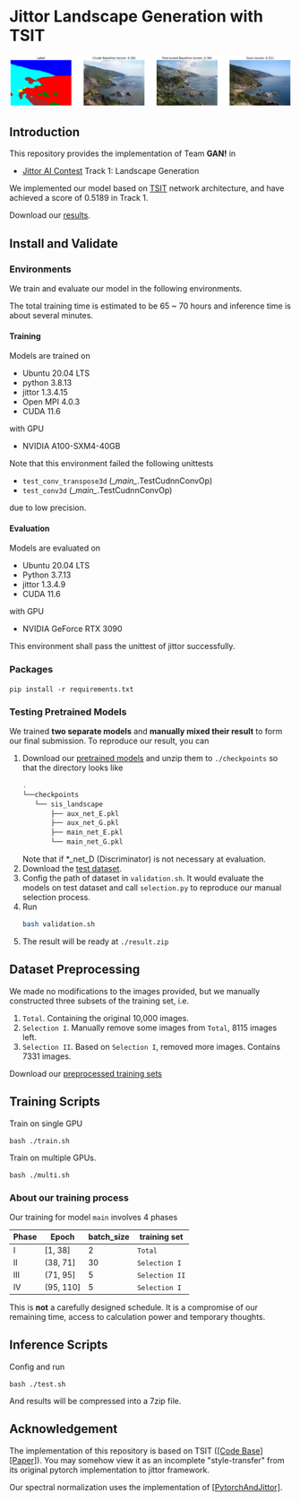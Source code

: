 # Jittor Landscape Generation with TSIT

![main result](./assets/img.png)

## Introduction

This repository provides the implementation of Team **GAN!** in
- [Jittor AI Contest](https://www.educoder.net/competitions/index/Jittor-3) Track 1: Landscape Generation

We implemented our model based on [TSIT](https://github.com/EndlessSora/TSIT) network architecture, and have achieved a score of 0.5189 in Track 1.

Download our [results]().

## Install and Validate
### Environments

We train and evaluate our model in the following environments.

The total training time is estimated to be 65 ~ 70 hours and inference time is about several minutes.

#### Training
Models are trained on 
- Ubuntu 20.04 LTS
- python 3.8.13
- jittor 1.3.4.15
- Open MPI 4.0.3
- CUDA 11.6

with GPU
- NVIDIA A100-SXM4-40GB

Note that this environment failed the following unittests
- `test_conv_transpose3d` (\__main\__.TestCudnnConvOp)
- `test_conv3d` (\__main\__.TestCudnnConvOp)

due to low precision.

#### Evaluation
Models are evaluated on 
- Ubuntu 20.04 LTS
- Python 3.7.13
- jittor 1.3.4.9
- CUDA 11.6

with GPU
- NVIDIA GeForce RTX 3090

This environment shall pass the unittest of jittor successfully.


### Packages

```
pip install -r requirements.txt
```

### Testing Pretrained Models

We trained **two separate models** and **manually mixed their result** to form our final submission. To reproduce our result, you can

1. Download our [pretrained models]() and unzip them to `./checkpoints` so that the directory looks like
   ```bash
   .
   └──checkpoints
      └── sis_landscape
          ├── aux_net_E.pkl
          ├── aux_net_G.pkl
          ├── main_net_E.pkl
          └── main_net_G.pkl
   ```
   Note that if *_net_D (Discriminator) is not necessary at evaluation.
2. Download the [test dataset]().
3. Config the path of dataset in `validation.sh`. It would evaluate the models on test dataset and call `selection.py` to reproduce our manual selection process.
4. Run
   ```bash
   bash validation.sh
   ```
5. The result will be ready at `./result.zip`

## Dataset Preprocessing

We made no modifications to the images provided, but we manually constructed three subsets of the training set, i.e.

1. `Total`. Containing the original 10,000 images.
2. `Selection I`. Manually remove some images from `Total`, 8115 images left.
3. `Selection II`. Based on `Selection I`, removed more images. Contains 7331 images.

Download our [preprocessed training sets]()

## Training Scripts

Train on single GPU
```
bash ./train.sh
```

Train on multiple GPUs.
```
bash ./multi.sh
```

### About our training process
Our training for model `main` involves 4 phases

| Phase | Epoch     | batch_size | training set   |
|-------|-----------|------------|----------------|
| I     | [1, 38]   | 2          | `Total`        |
| II    | (38, 71]  | 30         | `Selection I`  |
| III   | (71, 95]  | 5          | `Selection II` |
| IV    | (95, 110] | 5          | `Selection I`  |

This is **not** a carefully designed schedule. It is a compromise of our remaining time, access to calculation power and temporary thoughts.

## Inference Scripts
Config and run
```
bash ./test.sh
```
And results will be compressed into a 7zip file.


## Acknowledgement

The implementation of this repository is based on TSIT ([[Code Base]](https://github.com/EndlessSora/TSIT)   [[Paper]](https://arxiv.org/abs/2007.12072)). You may somehow view it as an incomplete "style-transfer" from its original pytorch implementation to jittor framework.

Our spectral normalization uses the implementation of  [[PytorchAndJittor]](https://github.com/Lewis-Liang/PytorchAndJittor).
